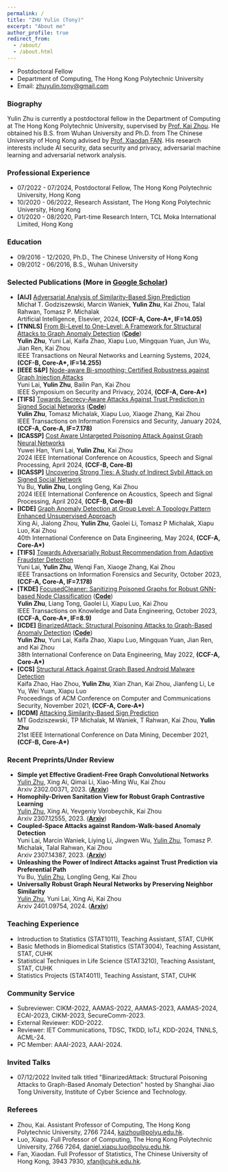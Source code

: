 ```yaml
---
permalink: /
title: "ZHU Yulin (Tony)"
excerpt: "About me"
author_profile: true
redirect_from: 
  - /about/
  - /about.html
---
```


- Postdoctoral Fellow
- Department of Computing, The Hong Kong Polytechnic University
- Email: zhuyulin.tony@gmail.com

### Biography
Yulin Zhu is currently a postdoctoral fellow in the Department of Computing at The Hong Kong Polytechnic University, supervised by [Prof. Kai Zhou](https://www4.comp.polyu.edu.hk/~kaizhou/). He obtained his B.S. from Wuhan University and Ph.D. from The Chinese University of Hong Kong advised by [Prof. Xiaodan FAN](https://www.sta.cuhk.edu.hk/xfan). His research interests include AI security, data security and privacy, adversarial machine learning and adversarial network analysis.

### Professional Experience
- 07/2022 - 07/2024, Postdoctoral Fellow, The Hong Kong Polytechnic University, Hong Kong
- 10/2020 - 06/2022, Research Assistant, The Hong Kong Polytechnic University, Hong Kong
- 01/2020 - 08/2020, Part-time Research Intern, TCL Moka International Limited, Hong Kong

### Education
- 09/2016 - 12/2020, Ph.D., The Chinese University of Hong Kong
- 09/2012 - 06/2016, B.S., Wuhan University

### Selected Publications (More in [Google Scholar](https://scholar.google.com/citations?user=-MGpGisAAAAJ&hl=zh-CN)) 
- **[AIJ]** <u>Adversarial Analysis of Similarity-Based Sign Prediction</u> <br>
  Michał T. Godziszewski, Marcin Waniek, **Yulin Zhu**, Kai Zhou, Talal Rahwan, Tomasz P. Michalak<br>
  Artificial Intelligence, Elsevier, 2024, **(CCF-A, Core-A\*, IF=14.05)**
- **[TNNLS]** <u>From Bi-Level to One-Level: A Framework for Structural Attacks to Graph Anomaly Detection</u> ([**Code**](https://github.com/zhuyulin-tony/Attack_GCN_GAD)) <br>
  **Yulin Zhu**, Yuni Lai, Kaifa Zhao, Xiapu Luo, Mingquan Yuan, Jun Wu, Jian Ren, Kai Zhou<br>
  IEEE Transactions on Neural Networks and Learning Systems, 2024, **(CCF-B, Core-A\*, IF=14.255)**
- **[IEEE S&P]**  <u>Node-aware Bi-smoothing: Certified Robustness against Graph Injection Attacks</u> <br>
  Yuni Lai, **Yulin Zhu**, Bailin Pan, Kai Zhou<br>
  IEEE Symposium on Security and Privacy, 2024, **(CCF-A, Core-A\*)**
- **[TIFS]** <u>Towards Secrecy-Aware Attacks Against Trust Prediction in Signed Social Networks</u> ([**Code**](https://github.com/zhuyulin-tony/SecrecyAttack)) <br>
  **Yulin Zhu**, Tomasz Michalak, Xiapu Luo, Xiaoge Zhang, Kai Zhou<br>
  IEEE Transactions on Information Forensics and Security, January 2024, **(CCF-A, Core-A, IF=7.178)**
- **[ICASSP]** <u>Cost Aware Untargeted Poisoning Attack Against Graph Neural Networks</u> <br>
  Yuwei Han, Yuni Lai, **Yulin Zhu**, Kai Zhou<br>
  2024 IEEE International Conference on Acoustics, Speech and Signal Processing, April 2024, **(CCF-B, Core-B)**
- **[ICASSP]** <u>Uncovering Strong Ties: A Study of Indirect Sybil Attack on Signed Social Network</u> <br>
  Yu Bu, **Yulin Zhu**, Longling Geng, Kai Zhou<br>
  2024 IEEE International Conference on Acoustics, Speech and Signal Processing, April 2024, **(CCF-B, Core-B)**
- **[ICDE]** <u>Graph Anomaly Detection at Group Level: A Topology Pattern Enhanced Unsupervised Approach</u> <br>
  Xing Ai, Jialong Zhou, **Yulin Zhu**, Gaolei Li, Tomasz P Michalak, Xiapu Luo, Kai Zhou<br>
  40th International Conference on Data Engineering, May 2024, **(CCF-A, Core-A\*)**
- **[TIFS]** <u>Towards Adversarially Robust Recommendation from Adaptive Fraudster Detection</u> <br>
  Yuni Lai, **Yulin Zhu**, Wenqi Fan, Xiaoge Zhang, Kai Zhou<br>
  IEEE Transactions on Information Forensics and Security, October 2023, **(CCF-A, Core-A, IF=7.178)**
- **[TKDE]** <u>FocusedCleaner: Sanitizing Poisoned Graphs for Robust GNN-based Node Classification</u> ([**Code**](https://github.com/zhuyulin-tony/focusedcleaner)) <br>
  **Yulin Zhu**, Liang Tong, Gaolei Li, Xiapu Luo, Kai Zhou<br>
  IEEE Transactions on Knowledge and Data Engineering, October 2023, **(CCF-A, Core-A\*, IF=8.9)**
- **[ICDE]** <u>BinarizedAttack: Structural Poisoning Attacks to Graph-Based Anomaly Detection</u> ([**Code**](https://github.com/zhuyulin-tony/BinarizedAttack)) <br>
  **Yulin Zhu**, Yuni Lai, Kaifa Zhao, Xiapu Luo, Mingquan Yuan, Jian Ren, and Kai Zhou   
  38th International Conference on Data Engineering, May 2022, **(CCF-A, Core-A\*)**
- **[CCS]** <u>Structural Attack Against Graph Based Android Malware Detection</u> <br>
  Kaifa Zhao, Hao Zhou, **Yulin Zhu**, Xian Zhan, Kai Zhou, Jianfeng Li, Le Yu, Wei Yuan, Xiapu Luo<br> 
  Proceedings of ACM Conference on Computer and Communications Security, November 2021, **(CCF-A, Core-A\*)**
- **[ICDM]** <u>Attacking Similarity-Based Sign Prediction</u> <br>
  MT Godziszewski, TP Michalak, M Waniek, T Rahwan, Kai Zhou, **Yulin Zhu** <br>
  21st IEEE International Conference on Data Mining, December 2021, **(CCF-B, Core-A\*)**  

### Recent Preprints/Under Review
- **Simple yet Effective Gradient-Free Graph Convolutional Networks**<br>
  <u>Yulin Zhu</u>, Xing Ai, Qimai Li, Xiao-Ming Wu, Kai Zhou<br>
  Arxiv 2302.00371, 2023. ([**Arxiv**](https://arxiv.org/abs/2302.00371))
- **Homophily-Driven Sanitation View for Robust Graph Contrastive Learning**<br>
  <u>Yulin Zhu</u>, Xing Ai, Yevgeniy Vorobeychik, Kai Zhou<br>
  Arxiv 2307.12555, 2023. ([**Arxiv**](https://arxiv.org/pdf/2307.12555.pdf))
- **Coupled-Space Attacks against Random-Walk-based Anomaly Detection**<br>
  Yuni Lai, Marcin Waniek, Liying Li, Jingwen Wu, <u>Yulin Zhu</u>, Tomasz P. Michalak, Talal Rahwan, Kai Zhou<br>
  Arxiv 2307.14387, 2023. ([**Arxiv**](https://arxiv.org/abs/2307.14387.pdf))
- **Unleashing the Power of Indirect Attacks against Trust Prediction via Preferential Path**<br>
  Yu Bu, <u>Yulin Zhu</u>, Longling Geng, Kai Zhou
- **Universally Robust Graph Neural Networks by Preserving Neighbor Similarity**<br>
  <u>Yulin Zhu</u>, Yuni Lai, Xing Ai, Kai Zhou<br>
  Arxiv 2401.09754, 2024. ([**Arxiv**](https://arxiv.org/abs/2401.09754))

### Teaching Experience
- Introduction to Statistics (STAT1011), Teaching Assistant, STAT, CUHK
- Basic Methods in Biomedical Statistics (STAT3004), Teaching Assistant, STAT, CUHK
- Statistical Techniques in Life Science (STAT3210), Teaching Assistant, STAT, CUHK
- Statistics Projects (STAT4011), Teaching Assistant, STAT, CUHK

### Community Service
- Subreviewer: CIKM-2022, AAMAS-2022, AAMAS-2023, AAMAS-2024, ECAI-2023, CIKM-2023, SecureComm-2023.
- External Reviewer: KDD-2022.
- Reviewer: IET Communications, TDSC, TKDD, IoTJ, KDD-2024, TNNLS, ACML-24.
- PC Member: AAAI-2023, AAAI-2024.

### Invited Talks
- 07/12/2022 Invited talk titled "BinarizedAttack: Structural Poisoning Attacks to Graph-Based Anomaly Detection" hosted by Shanghai Jiao Tong University, Institute of Cyber Science and Technology.

### Referees
- Zhou, Kai. Assistant Professor of Computing, The Hong Kong Polytechnic University, 2766 7244, kaizhou@polyu.edu.hk.
- Luo, Xiapu. Full Professor of Computing, The Hong Kong Polytechnic University, 2766 7264, daniel.xiapu.luo@polyu.edu.hk. 
- Fan, Xiaodan. Full Professor of Statistics, The Chinese University of Hong Kong, 3943 7930, xfan@cuhk.edu.hk.
